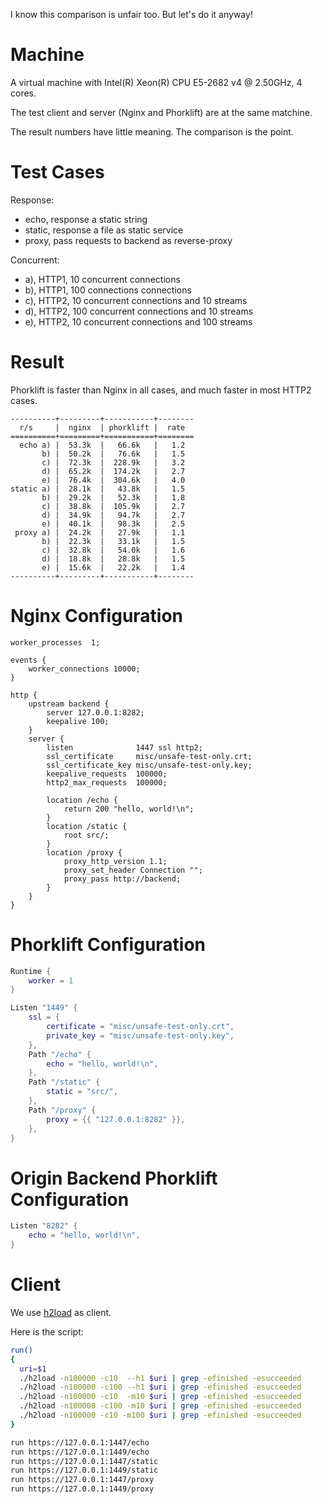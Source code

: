 I know this comparison is unfair too. But let's do it anyway!

# Machine

A virtual machine with Intel(R) Xeon(R) CPU E5-2682 v4 @ 2.50GHz, 4 cores.

The test client and server (Nginx and Phorklift) are at the same matchine.

The result numbers have little meaning. The comparison is the point.


# Test Cases

Response:

- echo, response a static string
- static, response a file as static service
- proxy, pass requests to backend as reverse-proxy

Concurrent:

- a), HTTP1, 10 concurrent connections
- b), HTTP1, 100 connections connections
- c), HTTP2, 10 concurrent connections and 10 streams
- d), HTTP2, 100 concurrent connections and 10 streams
- e), HTTP2, 10 concurrent connections and 100 streams


# Result

Phorklift is faster than Nginx in all cases, and much faster in most HTTP2 cases.

    ----------+---------+-----------+--------
      r/s     |  nginx  | phorklift |  rate
    ==========+=========+===========+========
      echo a) |  53.3k  |   66.6k   |   1.2
           b) |  50.2k  |   76.6k   |   1.5
           c) |  72.3k  |  228.9k   |   3.2
           d) |  65.2k  |  174.2k   |   2.7
           e) |  76.4k  |  304.6k   |   4.0
    static a) |  28.1k  |   43.8k   |   1.5
           b) |  29.2k  |   52.3k   |   1.8
           c) |  38.8k  |  105.9k   |   2.7
           d) |  34.9k  |   94.7k   |   2.7
           e) |  40.1k  |   98.3k   |   2.5
     proxy a) |  24.2k  |   27.9k   |   1.1
           b) |  22.3k  |   33.1k   |   1.5
           c) |  32.8k  |   54.0k   |   1.6
           d) |  18.8k  |   28.8k   |   1.5
           e) |  15.6k  |   22.2k   |   1.4
    ----------+---------+-----------+--------

# Nginx Configuration

  ```
  worker_processes  1;
  
  events {
      worker_connections 10000;
  }

  http {
      upstream backend {
          server 127.0.0.1:8282;
          keepalive 100;
      }
      server {
          listen              1447 ssl http2;
          ssl_certificate     misc/unsafe-test-only.crt;
          ssl_certificate_key misc/unsafe-test-only.key;
          keepalive_requests  100000;
          http2_max_requests  100000;
  
          location /echo {
              return 200 "hello, world!\n";
          }
          location /static {
              root src/;
          }
          location /proxy {
              proxy_http_version 1.1;
              proxy_set_header Connection "";
              proxy_pass http://backend;
          }
      }
  }
  ```

# Phorklift Configuration

  ```Lua
  Runtime {
      worker = 1
  }
  
  Listen "1449" {
      ssl = {
          certificate = "misc/unsafe-test-only.crt",
          private_key = "misc/unsafe-test-only.key",
      },
      Path "/echo" {
          echo = "hello, world!\n",
      },
      Path "/static" {
          static = "src/",
      },
      Path "/proxy" {
          proxy = {{ "127.0.0.1:8282" }},
      },
  }
  ```

# Origin Backend Phorklift Configuration

  ``` Lua
  Listen "8282" {
      echo = "hello, world!\n",
  }
  ```


# Client

We use [h2load](https://nghttp2.org/documentation/h2load-howto.html) as client.

Here is the script:

  ```bash
  run()
  {
    uri=$1
    ./h2load -n100000 -c10  --h1 $uri | grep -efinished -esucceeded
    ./h2load -n100000 -c100 --h1 $uri | grep -efinished -esucceeded
    ./h2load -n100000 -c10  -m10 $uri | grep -efinished -esucceeded
    ./h2load -n100000 -c100 -m10 $uri | grep -efinished -esucceeded
    ./h2load -n100000 -c10 -m100 $uri | grep -efinished -esucceeded
  }
  
  run https://127.0.0.1:1447/echo
  run https://127.0.0.1:1449/echo
  run https://127.0.0.1:1447/static
  run https://127.0.0.1:1449/static
  run https://127.0.0.1:1447/proxy
  run https://127.0.0.1:1449/proxy
  ```
